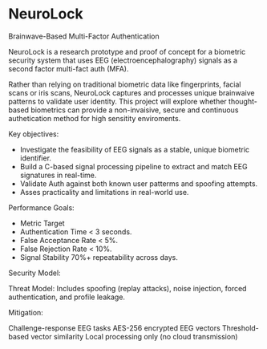 # NeuroLock
Brainwave-Based Multi-Factor Authentication

NeuroLock is a research prototype and proof of concept for a biometric security system that uses EEG (electroencephalography) signals as a second factor multi-fact auth (MFA).

Rather than relying on traditional biometric data like fingerprints, facial scans or iris scans, NeuroLock captures and processes unique brainwaive patterns to validate user identity.
This project will explore whether thought-based biometrics can provide a non-invaisive, secure and continuous authetication method for high sensitity enviroments.

Key objectives:
- Investigate the feasibility of EEG signals as a stable, unique biometric identifier.
- Build a C-based signal processing pipeline to extract and match EEG signatures in real-time.
- Validate Auth against both known user patterms and spoofing attempts.
- Asses practicality and limitations in real-world use.

Performance Goals:

- Metric	Target
- Authentication Time	< 3 seconds.
- False Acceptance Rate	< 5%.
- False Rejection Rate	< 10%.
- Signal Stability	70%+ repeatability across days.

Security Model:

Threat Model: Includes spoofing (replay attacks), noise injection, forced authentication, and profile leakage.

Mitigation:

Challenge-response EEG tasks
AES-256 encrypted EEG vectors
Threshold-based vector similarity
Local processing only (no cloud transmission)

